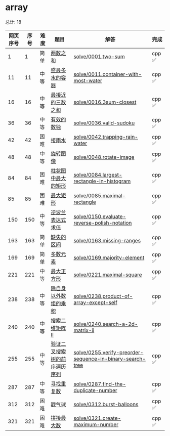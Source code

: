 # array

<!--- table -->


总计: 18

| 网页序号 | 序号 | 难度 | 题目                    | 解答                      | 完成 |
| ---- | ---- | ---- | ------------------ | ---------------- | -------- | 
| 1 | 1 | 简单 | [两数之和](https://leetcode.cn/problems/two-sum/description/) | [solve/0001.two-sum](../solve/0001.two-sum)| cpp ✅ |
| 11 | 11 | 中等 | [盛最多水的容器](https://leetcode.cn/problems/container-with-most-water/description/) | [solve/0011.container-with-most-water](../solve/0011.container-with-most-water)| cpp ✅ |
| 16 | 16 | 中等 | [最接近的三数之和](https://leetcode.cn/problems/3sum-closest/description/) | [solve/0016.3sum-closest](../solve/0016.3sum-closest)| cpp ✅ |
| 36 | 36 | 中等 | [有效的数独](https://leetcode.cn/problems/valid-sudoku/description/) | [solve/0036.valid-sudoku](../solve/0036.valid-sudoku)| cpp ✅ |
| 42 | 42 | 困难 | [接雨水](https://leetcode.cn/problems/trapping-rain-water/description/) | [solve/0042.trapping-rain-water](../solve/0042.trapping-rain-water)| cpp ✅ |
| 48 | 48 | 中等 | [旋转图像](https://leetcode.cn/problems/rotate-image/description/) | [solve/0048.rotate-image](../solve/0048.rotate-image)| cpp ✅ |
| 84 | 84 | 困难 | [柱状图中最大的矩形](https://leetcode.cn/problems/largest-rectangle-in-histogram/description/) | [solve/0084.largest-rectangle-in-histogram](../solve/0084.largest-rectangle-in-histogram)| cpp ✅ |
| 85 | 85 | 困难 | [最大矩形](https://leetcode.cn/problems/maximal-rectangle/description/) | [solve/0085.maximal-rectangle](../solve/0085.maximal-rectangle)| cpp ✅ |
| 150 | 150 | 中等 | [逆波兰表达式求值](https://leetcode.cn/problems/evaluate-reverse-polish-notation/description/) | [solve/0150.evaluate-reverse-polish-notation](../solve/0150.evaluate-reverse-polish-notation)| cpp ✅ |
| 163 | 163 | 简单 | [缺失的区间](https://leetcode.cn/problems/missing-ranges/description/) | [solve/0163.missing-ranges](../solve/0163.missing-ranges)| cpp ✅ |
| 169 | 169 | 简单 | [多数元素](https://leetcode.cn/problems/majority-element/description/) | [solve/0169.majority-element](../solve/0169.majority-element)| cpp ✅ |
| 221 | 221 | 中等 | [最大正方形](https://leetcode.cn/problems/maximal-square/description/) | [solve/0221.maximal-square](../solve/0221.maximal-square)| cpp ✅ |
| 238 | 238 | 中等 | [除自身以外数组的乘积](https://leetcode.cn/problems/product-of-array-except-self/description/) | [solve/0238.product-of-array-except-self](../solve/0238.product-of-array-except-self)| cpp ✅ |
| 240 | 240 | 中等 | [搜索二维矩阵 II](https://leetcode.cn/problems/search-a-2d-matrix-ii/description/) | [solve/0240.search-a-2d-matrix-ii](../solve/0240.search-a-2d-matrix-ii)| cpp ✅ |
| 255 | 255 | 中等 | [验证二叉搜索树的前序遍历序列](https://leetcode.cn/problems/verify-preorder-sequence-in-binary-search-tree/description/) | [solve/0255.verify-preorder-sequence-in-binary-search-tree](../solve/0255.verify-preorder-sequence-in-binary-search-tree)| cpp ✅ |
| 287 | 287 | 中等 | [寻找重复数](https://leetcode.cn/problems/find-the-duplicate-number/description/) | [solve/0287.find-the-duplicate-number](../solve/0287.find-the-duplicate-number)| cpp ✅ |
| 312 | 312 | 困难 | [戳气球](https://leetcode.cn/problems/burst-balloons/description/) | [solve/0312.burst-balloons](../solve/0312.burst-balloons)| cpp ✅ |
| 321 | 321 | 困难 | [拼接最大数](https://leetcode.cn/problems/create-maximum-number/description/) | [solve/0321.create-maximum-number](../solve/0321.create-maximum-number)| cpp ✅ |
